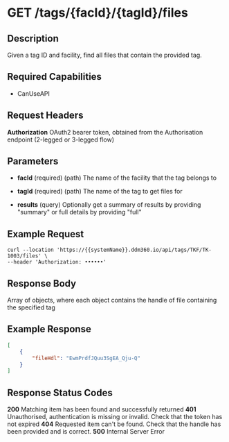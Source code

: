 # GET /tags/{facId}/{tagId}/files

## Description
Given a tag ID and facility, find all files that contain the provided tag.

## Required Capabilities
* CanUseAPI

## Request Headers

**Authorization** OAuth2 bearer token, obtained from the Authorisation endpoint (2-legged or 3-legged flow)

## Parameters
* **facId** (required) (path) The name of the facility that the tag belongs to

* **tagId** (required) (path) The name of the tag to get files for

* **results** (query) Optionally get a summary of results by providing "summary" or full details by providing "full"


## Example Request
```
curl --location 'https://{{systemName}}.ddm360.io/api/tags/TKF/TK-1003/files' \
--header 'Authorization: ••••••'
```

## Response Body
Array of objects, where each object contains the handle of file containing the specified tag

## Example Response
```JSON
[
    {
        "fileHdl": "EwmPrdfJQuu3SgEA_Qju-Q"
    }
]
```

## Response Status Codes
**200** Matching item has been found and successfully returned
**401** Unauthorised, authentication is missing or invalid. Check that the token has not expired
**404** Requested item can't be found. Check that the handle has been provided and is correct.
**500** Internal Server Error


